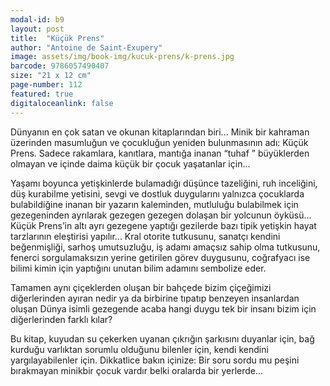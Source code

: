 ```yaml
---
modal-id: b9
layout: post
title:  "Küçük Prens"
author: "Antoine de Saint-Exupery"
image: assets/img/book-img/kucuk-prens/k-prens.jpg
barcode: 9786057490407
size: "21 x 12 cm"
page-number: 112
featured: true
digitaloceanlink: false
---
```


Dünyanın en çok satan ve okunan kitaplarından biri... Minik bir kahraman üzerinden masumluğun ve çocukluğun
yeniden bulunmasının adı: Küçük Prens. Sadece rakamlara, kanıtlara, mantığa inanan “tuhaf ” büyüklerden olmayan ve içinde daima küçük bir çocuk yaşatanlar için... 

Yaşamı boyunca yetişkinlerde bulamadığı düşünce tazeliğini, ruh inceliğini, düş kurabilme yetisini, sevgi ve dostluk duygularını yalnızca çocuklarda bulabildiğine inanan bir yazarın kaleminden, mutluluğu bulabilmek için gezegeninden ayrılarak gezegen gezegen dolaşan bir yolcunun öyküsü... Küçük Prens’in altı ayrı gezegene yaptığı gezilerde bazı tipik yetişkin hayat tarzlarının eleştirisi yapılır... Kral otorite tutkusunu, sanatçı kendini beğenmişliği, sarhoş umutsuzluğu, iş adamı amaçsız sahip olma tutkusunu, fenerci sorgulamaksızın yerine getirilen görev duygusunu, coğrafyacı ise bilimi kimin için yaptığını unutan bilim adamını sembolize eder.

Tamamen aynı çiçeklerden oluşan bir bahçede bizim çiçeğimizi diğerlerinden ayıran nedir ya da birbirine tıpatıp benzeyen insanlardan oluşan Dünya isimli gezegende acaba hangi duygu tek bir insanı bizim için diğerlerinden farklı kılar? 

Bu kitap, kuyudan su çekerken uyanan çıkrığın şarkısını duyanlar için, bağ kurduğu varlıktan sorumlu olduğunu bilenler için, kendi kendini yargılayabilenler için. Dikkatlice bakın içinize: Bir soru sordu mu peşini bırakmayan minikbir çocuk vardır belki oralarda bir yerlerde...